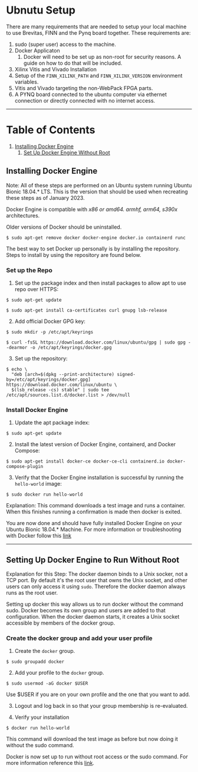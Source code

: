 # Ubnutu Setup

There are many requirements that are needed to setup your local machine to use Brevitas, FINN and the Pynq board together. These requirements are:

1. sudo (super user) access to the machine.
2. Docker Applicaton
	1. Docker will need to be set up as non-root for security reasons. A guide on how to do that will be included.
3. Xilinx Vitis and Vivado Installation
4. Setup of the `FINN_XILINX_PATH` and `FINN_XILINX_VERSION` environment variables.
5. Vitis and Vivado targeting the non-WebPack FPGA parts.
6. A PYNQ board connected to the ubuntu computer via ethernet connection or directly connected with no internet access.

---

# Table of Contents

1. [Installing Docker Engine](https://github.com/Markay12/pynq-finn-FPGA/blob/main/docs/setup/ubuntu_setup.md#installing-docker-engine)
	1. [Set Up Docker Engine Without Root]()



## Installing Docker Engine 

Note: All of these steps are performed on an Ubuntu system running Ubuntu Bionic 18.04.\* LTS. This is the version that should be used when recreating these steps as of January 2023.

Docker Engine is compatible with _x86 or amd64. armhf, arm64, s390x_ architectures.

Older versions of Docker should be uninstalled.

```Shell
$ sudo apt-get remove docker docker-engine docker.io containerd runc
```

The best way to set Docker up personally is by installing the repository. Steps to install by using the repository are found below.

### Set up the Repo

1. Set up the package index and then install packages to allow apt to use repo over HTTPS:

```Shell
$ sudo apt-get update

$ sudo apt-get install ca-certificates curl gnupg lsb-release
```

2. Add official Docker GPG key:

```Shell
$ sudo mkdir -p /etc/apt/keyrings

$ curl -fsSL https://download.docker.com/linux/ubuntu/gpg | sudo gpg --dearmor -o /etc/apt/keyrings/docker.gpg
```

3. Set up the repository:
```Shell
$ echo \
  "deb [arch=$(dpkg --print-architecture) signed-by=/etc/apt/keyrings/docker.gpg] https://download.docker.com/linux/ubuntu \
  $(lsb_release -cs) stable" | sudo tee /etc/apt/sources.list.d/docker.list > /dev/null
```

### Install Docker Engine

1. Update the apt package index:

```Shell
$ sudo apt-get update
```

2. Install the latest version of Docker Engine, containerd, and Docker Compose:

```Shell
$ sudo apt-get install docker-ce docker-ce-cli containerd.io docker-compose-plugin
```

3. Verify that the Docker Engine installation is successful by running the `hello-world` image:

```Shell
$ sudo docker run hello-world
```

Explanation: This command downloads a test image and runs a container. When this finishes running a confirmation is made then docker is exited.

You are now done and should have fully installed Docker Engine on your Ubuntu Bionic 18.04.\* Machine. For more information or troubleshooting with Docker follow this [link](https://docs.docker.com/engine/install/ubuntu/)

---

## Setting Up Docker Engine to Run Without Root

Explanation for this Step: The docker daemon binds to a Unix socker, not a TCP port. By default it's the root user that owns the Unix socket, and other users can only access it using `sudo`. Therefore the docker daemon always runs as the root user.

Setting up docker this way allows us to run docker without the command sudo. Docker becomes its own group and users are added to that configuration. When the docker daemon starts, it creates a Unix socket accessible by members of the docker group. 

### Create the docker group and add your user profile

1. Create the `docker` group.

```Shell
$ sudo groupadd docker
```

2. Add your profile to the `docker` group.
```Shell
$ sudo usermod -aG docker $USER
```

Use $USER if you are on your own profile and the one that you want to add.

3. Logout and log back in so that your group membership is re-evaluated.

4. Verify your installation

```Shell
$ docker run hello-world
```

This command will download the test image as before but now doing it without the sudo command.

Docker is now set up to run without root access or the sudo command. For more information reference this [link](https://docs.docker.com/engine/install/linux-postinstall/#manage-docker-as-a-non-root-user).



